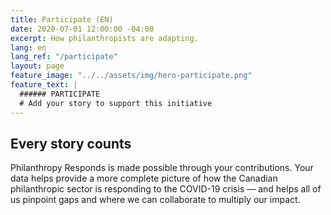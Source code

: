 ```yaml
---
title: Participate (EN)
date: 2020-07-01 12:00:00 -04:00
excerpt: How philanthropists are adapting.
lang: en
lang_ref: "/participate"
layout: page
feature_image: "../../assets/img/hero-participate.png"
feature_text: |
  ###### PARTICIPATE
  # Add your story to support this initiative
---
```


## Every story counts

Philanthropy Responds is made possible through your contributions. Your data helps provide a more complete picture of how the Canadian philanthropic sector is responding to the COVID-19 crisis — and helps all of us pinpoint gaps and where we can collaborate to multiply our impact.
